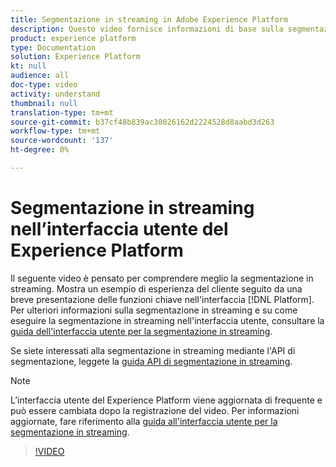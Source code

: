 ```yaml
---
title: Segmentazione in streaming in Adobe Experience Platform
description: Questo video fornisce informazioni di base sulla segmentazione in streaming all’interno di Adobe Experience Platform e illustra come eseguire la segmentazione in streaming mediante l’interfaccia utente della piattaforma.
product: experience platform
type: Documentation
solution: Experience Platform
kt: null
audience: all
doc-type: video
activity: understand
thumbnail: null
translation-type: tm+mt
source-git-commit: b37cf48b839ac30026162d2224528d8aabd3d263
workflow-type: tm+mt
source-wordcount: '137'
ht-degree: 0%

---
```



# Segmentazione in streaming nell’interfaccia utente del Experience Platform 

Il seguente video è pensato per comprendere meglio la segmentazione in streaming. Mostra un esempio di esperienza del cliente seguito da una breve presentazione delle funzioni chiave nell&#39;interfaccia [!DNL Platform]. Per ulteriori informazioni sulla segmentazione in streaming e su come eseguire la segmentazione in streaming nell&#39;interfaccia utente, consultare la [guida dell&#39;interfaccia utente per la segmentazione in streaming](../ui/streaming-segmentation.md).

Se siete interessati alla segmentazione in streaming mediante l&#39;API di segmentazione, leggete la [guida API di segmentazione in streaming](../api/streaming-segmentation.md).

>[!NOTE]
>
>L’interfaccia utente del Experience Platform  viene aggiornata di frequente e può essere cambiata dopo la registrazione del video. Per informazioni aggiornate, fare riferimento alla [guida all&#39;interfaccia utente per la segmentazione in streaming](../ui/streaming-segmentation.md).

>[!VIDEO](https://video.tv.adobe.com/v/36184?quality=12&learn=on)